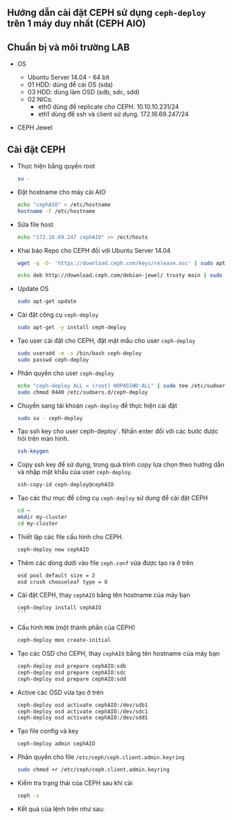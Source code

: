 ## Hướng dẫn cài đặt CEPH sử dụng `ceph-deploy` trên 1 máy duy nhất (CEPH AIO)

## Chuẩn bị và môi trường LAB

- OS
  - Ubuntu Server 14.04 - 64 bit
  - 01 HDD: dùng để cài OS (sda)
  - 03 HDD: dùng làm OSD (sdb, sdc, sdd)
  - 02 NICs: 
    - eth0 dùng để replicate cho CEPH. 10.10.10.231/24
    - eth1 dùng để ssh và client sử dụng. 172.16.69.247/24
  
- CEPH Jewel

## Cài đặt CEPH

- Thực hiện bằng quyền root
  ```sh
  su -
  ```
  
- Đặt hostname cho máy cài AIO
  ```sh
  echo "cephAIO" > /etc/hostname
  hostname -F /etc/hostname
  ```

- Sửa file host 
  ```sh
  echo "172.16.69.247 cephAIO" >> /ect/hosts
  ```

- Khai báo Repo cho CEPH đối với Ubuntu Server 14.04
  ```sh
  wget -q -O- 'https://download.ceph.com/keys/release.asc' | sudo apt-key add -
  
  echo deb http://download.ceph.com/debian-jewel/ trusty main | sudo tee /etc/apt/sources.list.d/ceph.list
  ```
  
  
- Update OS 
  ```sh
  sudo apt-get update 
  ```

- Cài đặt công cụ `ceph-deploy`
  ```sh
  sudo apt-get -y install ceph-deploy
  ```


- Tạo user cài đặt cho CEPH, đặt mật mẩu cho user `ceph-deploy`
  ```sh
  sudo useradd -m -s /bin/bash ceph-deploy
  sudo passwd ceph-deploy
  ```

- Phân quyền cho user `ceph-deploy`
  ```sh
  echo "ceph-deploy ALL = (root) NOPASSWD:ALL" | sudo tee /etc/sudoers.d/ceph-deploy
  sudo chmod 0440 /etc/sudoers.d/ceph-deploy
  ```

- Chuyển sang tài khoản `ceph-deploy` để thực hiện cài đặt
  ```sh
  sudo su - ceph-deploy
  ```

- Tạo ssh key cho user ceph-deploy`. Nhấn enter đối với các bước được hỏi trên màn hình.
  ```sh
  ssh-keygen
  ```

- Copy ssh key để sử dụng, trong quá trình copy lựa chọn theo hướng dẫn và nhập mật khẩu của user `ceph-deploy`. 
  ```sh
  ssh-copy-id ceph-deploy@cephAIO
  ```

- Tạo các thư mục để công cụ `ceph-deploy` sử dụng để cài đặt CEPH
  ```sh
  cd ~
  mkdir my-cluster
  cd my-cluster
  ```

- Thiết lập các file cấu hình cho CEPH.
  ```sh
  ceph-deploy new cephAIO
  ```

- Thêm các dòng dưới vào file `ceph.conf` vừa được tạo ra ở trên
  ```sh
  osd pool default size = 2
  osd crush chooseleaf type = 0
  ```
  
- Cài đặt CEPH, thay `cephAIO` bằng tên hostname của máy bạn 
  ````sh
  ceph-deploy install cephAIO
  ```

- Cấu hình `MON` (một thành phần của CEPH)
  ```sh
  ceph-deploy mon create-initial
  ```

- Tạo các OSD cho CEPH, thay `cephAIO` bằng tên hostname của máy bạn 
  ```sh
  ceph-deploy osd prepare cephAIO:sdb
  ceph-deploy osd prepare cephAIO:sdc
  ceph-deploy osd prepare cephAIO:sdd
  ```

- Active các OSD vừa tạo ở trên
  ```sh
  ceph-deploy osd activate cephAIO:/dev/sdb1
  ceph-deploy osd activate cephAIO:/dev/sdc1
  ceph-deploy osd activate cephAIO:/dev/sdd1
  ```
  
- Tạo file config và key
  ```sh
  ceph-deploy admin cephAIO
  ```

- Phân quyền cho file `/etc/ceph/ceph.client.admin.keyring`
  ```sh
  sudo chmod +r /etc/ceph/ceph.client.admin.keyring
  ```
  
- Kiểm tra trạng thái của CEPH sau khi cài
  ```sh
  ceph -s
  ```

- Kết quả của lệnh trên như sau: 
